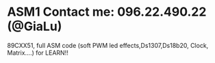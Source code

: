 # ASM1  Contact me: 096.22.490.22 (@GiaLu)
89CXX51, full ASM code (soft PWM led effects,Ds1307,Ds18b20, Clock, Matrix....) for LEARN!!




